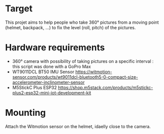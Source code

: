 # Target

This projet aims to help people who take 360° pictures from a moving point (helmet, backpack, ...) to fix the level (roll, pitch) of the pictures.

# Hardware requirements

* 360° camera with possibility of taking pictures on a specific interval : this script was done with a GoPro Max 
* WT9011DCL BT50 IMU Sensor https://witmotion-sensor.com/products/wt9011dcl-bluetooth5-0-compact-size-accelerometer-inclinometer-sensor
* M5StickC Plus ESP32 https://shop.m5stack.com/products/m5stickc-plus2-esp32-mini-iot-development-kit

# Mounting

Attach the Witmotion sensor on the helmet, idaelly close to the camera.
